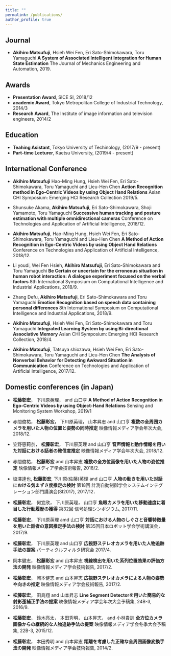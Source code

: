 ```yaml
---
title: ""
permalink: /publications/
author_profile: true
---
```


## Journal
- __Akihiro Matsufuji__, Hsieh Wei Fen, Eri Sato-Shimokawara, Toru Yamaguchi
**A System of Associated Intelligent Integration for Human State Estimation**
The Journal of Mechanics Engineering and Automation, 2019.

## Awards
- **Presentation Award**, SICE SI, 2018/12
- **academic Award**, Tokyo Metropolitan College of Industrial Technology, 2014/3
- **Research Award**, The Institute of image information and television engineers, 2014/2
[](奨学金について)

## Education
- **Teahing Asistant**, Tokyo University of Techinology, (2017/9 - present)
- **Part-time Lecturer**, Kaetsu University, (2019/4 - present)

## International Conference
- __Akihiro Matsufuji__ Hao-Ming Hung, Hsieh Wei Fen, Eri Sato-Shimokawara, Toru Yamaguchi and Lieu-Hen Chen
**Action Recognition method in Ego-Centric Videos by using Object Hand Relations**
Asian CHI Symposium: Emerging HCI Research Collection 2019/5.

- Shunsuke Akama, __Akihiro Matsufuji__, Eri Sato-Shimokawara, Shoji Yamamoto, Toru Yamaguchi
**Successive human tracking and posture estimation with multiple omnidirectional cameras**
Conference on Technologies and Application of Artificial Intelligence, 2018/12. 

- __Akihiro Matsufuji__, Hao-Ming Hung, Hsieh Wei Fen, Eri Sato-Shimokawara, Toru Yamaguchi and Lieu-Hen Chen
**A Method of Action Recognition in Ego-Centric Videos by using Object Hand Relations**
Conference on Technologies and Application of Artificial Intelligence, 2018/12. 

- Li youdi, Wei Fen Hsieh, __Akihiro Matsufuji__, Eri Sato-Shimokawara and Toru Yamaguchi
**Be Certain or uncertain for the erroneous situation in human robot interaction: A dialogue experiment focused on the verbal factors**
8th International Symposium on Computational Intelligence and Industrial Applications, 2018/9.

- Zhang Defu, __Akihiro Matsufuji__, Eri Sato-Shimokawara and Toru Yamaguchi
**Emotion Recognition based on speech data containing personal differences**
8th International Symposium on Computational Intelligence and Industrial Applications, 2018/9.

- __Akihiro Matsufuji__, Hsieh Wei Fen, Eri Sato-Shimokawara and Toru Yamaguchi
**Integrated Learning System by using Bi-directional Associative Memory**
Asian CHI Symposium: Emerging HCI Research Collection, 2018/4.

- __Akihiro Matsufuji__, Tatsuya shiozawa, Hsieh Wei Fen, Eri Sato-Shimokawara, Toru Yamaguchi and Lieu-Hen Chen
**The Analysis of Nonverbal Behavior for Detecting Awkward Situation in Communication**
Conference on Technologies and Application of Artificial Intelligence, 2017/12.


## Domestic conferences (in Japan)
- __松藤彰宏__， 下川原英理， and 山口亨
**A Method of Action Recognition in Ego-Centric Videos by using Object-Hand Relations**
Sensing and Monitoring System Workshop, 2019/1

- 赤間俊祐， __松藤彰宏__， 下川原英理， 山本昇志 and 山口亨
**複数の全周囲カメラを用いた人物の位置と姿勢の同時推定**
映像情報メディア学会年次大会, 2018/12.

- 笠野恵莉奈， __松藤彰宏__， 下川原英理 and 山口亨
**音声情報と動作情報を用いた対話における話者の確信度推定**
映像情報メディア学会年次大会, 2018/12.

- 赤間俊祐， __松藤彰宏__ and 山本昇志
**複数の全方位画像を用いた人物の姿位推定**
映像情報メディア学会技術報告, 2018/2. 

- 塩澤達也, __松藤彰宏__, 下川原(佐藤)英理 and 山口亨
**人物の動きを用いた対話における気まずさ度推定の検討**
第18回 計測自動制御学会システムインテグレーション部門講演会(SI2017), 2017/12．

- __松藤彰宏__， 何宜欣， 下川原英理， 山口亨
**魚眼カメラを用いた移動速度に着目した行動履歴の獲得**
第32回 信号処理シンポジウム, 2017/11.

- __松藤彰宏__， 下川原英理 amd 山口亨
**対話における人物のしぐさと音響特徴量を用いた話者の意図推定手法の検討**
第35回日本ロボット学会学術講演会， 2017/9.　

- __松藤彰宏__， 下川原英理 and 山口亨
**広視野ステレオカメラを用いた人物追跡手法の提案**
パーティクルフィルタ研究会 2017/4.

- 岡本健志， __松藤彰宏__ and 山本昇志
**視線検出を用いた系列位置効果の評価方法の開発**
映像情報メディア学会技術報告, 2017/2.

- __松藤彰宏__， 岡本健志 and 山本昇志
**広視野ステレオカメラによる人物の姿勢や向きの推定**
映像情報メディア学会技術報告, 2017/2.

- __松藤彰宏__， 田島翔 and 山本昇志
**Line Segment Detectorを用いた簡易的な射影歪補正手法の提案**
映像情報メディア学会年次大会予稿集, 24B-3, 2016/9.

- __松藤彰宏__， 鈴木亮太， 本田秀明， 山本昇志， and 小林貴訓
**全方位カメラ画像からの継続的な人物追跡手法の提案**
映像情報メディア学会冬季大会予稿集, 22B-3, 2015/12.

- __松藤彰宏__， 本田秀明 and 山本昇志
**距離を考慮した正確な全周囲画像変換手法の開発**
映像情報メディア学会技術報告, 2014/2.


